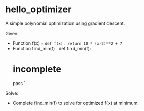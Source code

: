 # hello_optimizer

A simple polynomial optimization using gradient descent.

Given:

- Function f(x) =
`
def f(x):
    return 10 * (x-2)**2 + 7
`
- Function find_min(f)
`
def find_min(f):
    # incomplete
    pass
`

Solve:
- Complete find_min(f) to solve for optimized f(x) at minimum.